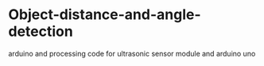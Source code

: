 # Object-distance-and-angle-detection
arduino and processing code for ultrasonic sensor module and arduino uno 
